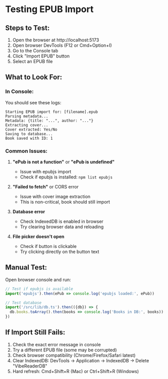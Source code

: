 # Testing EPUB Import

## Steps to Test:

1. Open the browser at http://localhost:5173
2. Open browser DevTools (F12 or Cmd+Option+I)
3. Go to the Console tab
4. Click "Import EPUB" button
5. Select an EPUB file

## What to Look For:

### In Console:
You should see these logs:
```
Starting EPUB import for: [filename].epub
Parsing metadata...
Metadata: {title: "...", author: "..."}
Extracting cover...
Cover extracted: Yes/No
Saving to database...
Book saved with ID: 1
```

### Common Issues:

1. **"ePub is not a function"** or **"ePub is undefined"**
   - Issue with epubjs import
   - Check if epubjs is installed: `npm list epubjs`

2. **"Failed to fetch"** or CORS error
   - Issue with cover image extraction
   - This is non-critical, book should still import

3. **Database error**
   - Check IndexedDB is enabled in browser
   - Try clearing browser data and reloading

4. **File picker doesn't open**
   - Check if button is clickable
   - Try clicking directly on the button text

## Manual Test:

Open browser console and run:
```javascript
// Test if epubjs is available
import('epubjs').then(ePub => console.log('epubjs loaded:', ePub))

// Test database
import('/src/lib/db.ts').then(({db}) => {
  db.books.toArray().then(books => console.log('Books in DB:', books))
})
```

## If Import Still Fails:

1. Check the exact error message in console
2. Try a different EPUB file (some may be corrupted)
3. Check browser compatibility (Chrome/Firefox/Safari latest)
4. Clear IndexedDB: DevTools → Application → IndexedDB → Delete "VibeReaderDB"
5. Hard refresh: Cmd+Shift+R (Mac) or Ctrl+Shift+R (Windows)

